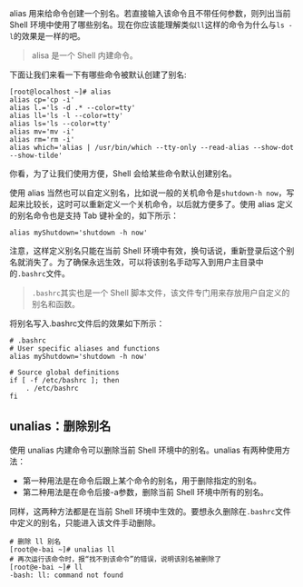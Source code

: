 alias 用来给命令创建一个别名。若直接输入该命令且不带任何参数，则列出当前 Shell 环境中使用了哪些别名。现在你应该能理解类似`ll`这样的命令为什么与`ls -l`的效果是一样的吧。

>alisa 是一个 Shell 内建命令。

下面让我们来看一下有哪些命令被默认创建了别名:
```
[root@localhost ~]# alias
alias cp='cp -i'
alias l.='ls -d .* --color=tty'
alias ll='ls -l --color=tty'
alias ls='ls --color=tty'
alias mv='mv -i'
alias rm='rm -i'
alias which='alias | /usr/bin/which --tty-only --read-alias --show-dot --show-tilde'
```
你看，为了让我们使用方便，Shell 会给某些命令默认创建别名。

使用 alias 当然也可以自定义别名，比如说一般的关机命令是`shutdown-h now`，写起来比较长，这时可以重新定义一个关机命令，以后就方便多了。使用 alias 定义的别名命令也是支持 Tab 键补全的，如下所示：
```
alias myShutdown='shutdown -h now'
```
注意，这样定义别名只能在当前 Shell 环境中有效，换句话说，重新登录后这个别名就消失了。为了确保永远生效，可以将该别名手动写入到用户主目录中的`.bashrc`文件。

>`.bashrc`其实也是一个 Shell 脚本文件，该文件专门用来存放用户自定义的别名和函数。

将别名写入.bashrc文件后的效果如下所示：
```
# .bashrc
# User specific aliases and functions
alias myShutdown='shutdown -h now'

# Source global definitions
if [ -f /etc/bashrc ]; then
    . /etc/bashrc
fi
```

## unalias：删除别名

使用 unalias 内建命令可以删除当前 Shell 环境中的别名。unalias 有两种使用方法：
- 第一种用法是在命令后跟上某个命令的别名，用于删除指定的别名。
- 第二种用法是在命令后接-a参数，删除当前 Shell 环境中所有的别名。

同样，这两种方法都是在当前 Shell 环境中生效的。要想永久删除在`.bashrc`文件中定义的别名，只能进入该文件手动删除。
```
# 删除 ll 别名
[root@e-bai ~]# unalias ll
# 再次运行该命令时，报“找不到该命令”的错误，说明该别名被删除了
[root@e-bai ~]# ll
-bash: ll: command not found
```